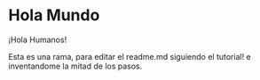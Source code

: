 # Hola Mundo

¡Hola Humanos!

Esta es una rama, para editar el readme.md siguiendo el tutorial! e inventandome la mitad de los pasos.
